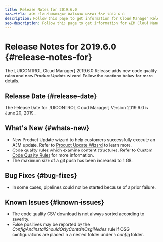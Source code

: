 ```yaml
---
title: Release Notes for 2019.6.0
seo-title: AEM Cloud Manager Release Notes for 2019.6.0
description: Follow this page to get information for Cloud Manager Release 2019.6.0.
seo-description: Follow this page to get information for AEM Cloud Manager Release 2019.6.0.
---
```

# Release Notes for 2019.6.0 {#release-notes-for}

The [!UICONTROL Cloud Manager] 2019.6.0 Release adds new code quality rules and new Product Update wizard. Follow the sections below for more details.

## Release Date {#release-date}

The Release Date for [!UICONTROL Cloud Manager] Version 2019.6.0 is June 20, 2019 .

## What's New {#whats-new}

* New Product Update wizard to help customers successfully execute an AEM update. Refer to [Product Update Wizard](overview-productupdate-wizard.md) to learn more.
* Code quality rules which examine content structures. Refer to [Custom Code Quality Rules](custom-code-quality-rules.md) for more information.
* The maximum size of a git push has been increased to 1 GB.

## Bug Fixes {#bug-fixes}

* In some cases, pipelines could not be started because of a prior failure.

## Known Issues {#known-issues}

* The code quality CSV download is not always sorted according to severity.
* False positives may be reported by the *ConfigAndInstallShouldOnlyContainOsgiNodes* rule if OSGi configurations are placed in a nested folder under a *config* folder.
